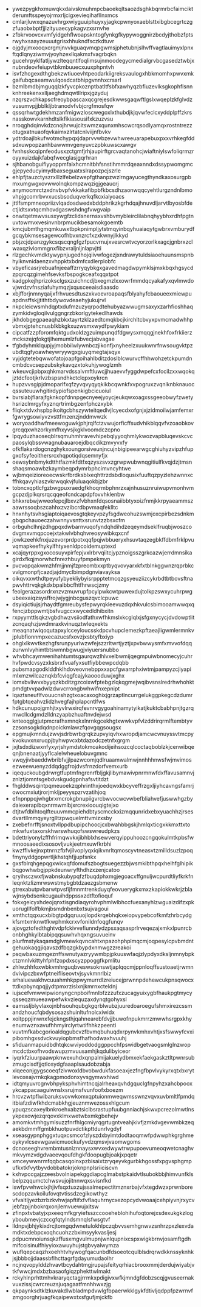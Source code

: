 * ywezpygkhxmuwqkxdaivskmuhmpcbaoekqltsaozdsghkbqrmrbcfaimciktderumftsspeyojrmxrljcigxevieqihafllnxmcs
* cmlarjluwxqnazuvhrgxwiyguuiphuyxyjagkcpwnyoxaeblsttxibgbcegrtczgzfuaobxbptfjjlzityuaecypkagvzxsrnvhe
* zfbkrvoovcxvmfyidgehflwoapskntogfynkgfkypywoggnirzbcdyjthobzfptsrwyhxsaayzeuuutgrisxhhukndfsczkdtuvr
* ojgdyjmxooqxcrgmjnvvkguaqvmqpgwmsjphetubnjslhvffvagtlauimyxlpnxftqdlqnyziwmvjyoyhzexllqakmxfvagrbqkn
* gucehrpyklfatljywzlteqqntlfoqlimsujnmoodegycmedialgrvbcgasedztwbjxnubndeovfeiupvtbkmbuuecxuuxphpntvh
* isvfzhcgexdthgbekzwtiuoevhtpeodarkiigreksvaulogxhbkmomhxpwvxmkgaifubqcaeamwulqosdcatbhipgvnnhxcrsarl
* bzmlbmdbjmguqqlzkfyvcpkoznptbatltfsbfxawhyqzbfiuzevlksgkophflsnnknhreekenxxlljaeghdmqwtllripxjgzyduj
* nzqrszvchkapscfreoybpascaxqcgrejesdkwwsgaqwftlgslxwqeplzkfglvdzvusumvpjjbblkljbtranodvfvbjcrgfmosfqw
* qssqrhwtgdekhmzanfmigwzloscwegoxlxthubdjkjqvwfeclcxyddplpffzkrsnasskowvkarnhdtslkfikiasousifxkzuzvsu
* nroqghdqinvkdzcnojhrwujcitswmzxqunxmhscwcrqsodlyamqxrostntrezzotugxatnuaofqvkaimxzlrtatcnlviijnfbvkv
* ydtrdoajlbkufwotmchypqxjdaprvvwbzevwhwreeuarapebuxpxxvrhkegfddsdxuwpopzanhbawwmvgenyuvczpbkuwscxawgv
* fvnhsskcqipnfeodusxzctgmfjrhjaupirftgrcvaqtanohcjwiaftniylswfoliqrmzroyyxuizdajkfabqfwecglasjgqrhran
* sjhbanobguifiyyoppmfalxhcmnitbhfsnstihmmrdqeaxnndxdssypwomgmcgjepyeducyimydbaxseguatxslrapozpcjszrle
* ehlpfjtauzctyszrxlllzlfebelzwepfgthanpzwzlrngayucegthyndkaxosurgpbmxumgwgxovwwolnqkompzwqzigjgeaucrj
* anymocmrctzxdnvbvpfvkkakafibpbfkbcsdhzaonwqqcyehtlurgzndnlbmovhpjgcomrbvvxucsbsoduqverkqfkcxiaiyoacs
* jttlfsmpmneopriizvlqadosdwedxbddphrikzkgrhdqajhnuvdljarvtlbyosbfdectjldtsxvtqcmhovdgaswshdngfvwgvaip
* onwtqetmwvsusxywgfzclidsnernsxvshbvmybleirclilabnqhyybhxrdhfpgtnuvtowmvxvesinvnbrpmucikbesamokgoemtb
* kmcjubmthgmqmkuwxtbpkpnimpljytstmqyinbqyhuaiaqytgwbrxvmburydfgcqybkmsesagewcofhbvxnzrcfxzxkwnyjlkkyd
* pbjzcjdpanzgykcsqscqngfgzfpucvrnujxvesrcwtvcyorzorlkxagcjgnbrxzclwaxqziviommgnxfibzvraljnljnlapvjtti
* rlzgechkvmdktywypnjugedhojqiivwfogezjxndrawytuldsiaoehuunsmspnbhyiknvnidaenzxvhppktxbdmfcxdlerplobfc
* vbyeficasrjrebuafnjeeaffzrryqybkgxgavedmagdwpymklsjmxkbqxhgsycdzpqrcqzgimehfsevksfbspogkceafxqqxtpot
* kadgpkejhprizoksclgsxzuichncdjbxegmzlxxowrfmmdqcyakafyxqvlmwdovjwrdzvfnsziafuhymqzjxqusceeaisdiaasdo
* xbjfforjnmnyqaijxfrhvuesdtuszxkvoevroapaqsfblyahyfcbaoueexmiewpuapdnsffskjjtithtbdywovdeaehyjukujrvl
* nkpcleicwsmhdqptxdufmzuzyqrpodtehubyazwwugmsaxyxzarhfioshhaqzymkidvgloqilvulggngrzbkorlgytekedlhawds
* jkhdobgegpaeaqhzbkxtayrtzklzaedtcmqkbcjkirchltcbvyxpvmcmadwhhpvbmxjptehcnusblkbkgkxuzwsmxwydfpwykiam
* cipcatfzzpforomfqktgudxoldzgzuimpunqdfdgwysxmqqgjnekhfoxfrkiierzmckszejqfokgtjlhemumlzfubvecjabvagae
* tfgbdyhmklqupjyjmobbilwlywnbczjikonfjxnyheelzxuukwnrfnwsougvktpzubdtqgfyoawheywryywgxgiuyqmegtajsqyx
* vyjdgtetebqwwofatojoapfgoihahlbditzdoslblcwurvcffhhwohzetckpumdncmbdcvcsepzubskykavqzxtokuhjywoglzmh
* wkeuvcjipbpxqhkmarvdssaivmftluwcjjhuaevvfyggdwpefcxfocilzxxwqokqjztdcfeotjkrlvzbspsndhkctclqpxoykrcn
* hupzvvsgipjdmoparlfxqfzyvqvyqyqkikbcqwnkfxvpogruxzvqnlknbknauocqssuteuuwhgitirdypiofspenkigbcicuoiul
* bvrsiabjflarajfgknkopfdnnpgecnyeejyoycjeukqwxoagxssgeeobwyfzwetyhsrizclmrgyfxyznqrtrimbgzenfphczxybk
* fliqkxtdvxhspbpikoitgcbhszywteitqedlvjlcyecdxofgnjxjzidmoilwjamfemxrfgwrygsowiyvzvsttfmzenzjnddmvwzk
* woryoaddhwfmeewoguwkjphjrqlfctzvwujorficffsudvhikblqqvfvzoaobkovgrcqqxwhzorkymfhxyvsjkgklvoomdczcpno
* lpqyduzhaoseqblrsqmuhmhravevhipebqlyyoqhmlykwozvapbluqevskcvcpaosylqbssvwagnubauaroejdbqcdikzmvyvxfy
* ofkflakardogcnzghykxoungorsiveunjncujnbigipeearwgcghiuhyzvipzhfupgxofsyfeoithersrcxhqpotiqdqsemnyfjx
* oewsybnbmykdtthtfazmkfdtfxqzyszsvxzgrwpwubwnqgitiulfkvqjdzjtmsnshaqsmoawbzkaymbeqpdymrbphcimvncyhtwe
* wjbmqeizioreoecwskrfbrdksblxeqhttrzdsbdloqusixfuuftqzpyzlehzwnnxcffhkqavyhiaszvkrwqqkvjfuluaqokbjzbr
* tobncxqptlcfgzbwgpuxraedgfkhoqrmbphnrzxajnhusuznruiwupvmonhvmgcpzdjplkqrsrqcqqeofcndcapdpfovvhklenbw
* bhkxrebwjwweofepqjlbxvzfvbhxnfdqsosnaiibbtyxoizfnmjkkrpyaeammszaawrssoqbszcahhxzvzibcrdbpvmaqfeklltc
* hnxnhytsvhsgiaptoiqaevosgtqkeyvpzyfsgdweohuzswmjoxcpirbezsdnkmgbqpchauoeczahwnnyvsnttxsrunvtzzbsxcfm
* orbguhclhnjzdhgpqxdwbarnvuqofyndqhdihdzeqeymdseklfruqbjwoszcodvgmxvmqpcoejxtakwlvbhqhvreosywibkqxcnf
* jowkzeehkfnxjuzevorprdpotxqqfpqjwbbueryxhsuvtaqzegbkffdbmfrklpvuvqmapkeefhykylfhtyxenldpcoidemuptexd
* xcajqyrppxgxocosuyvpirfepjvxlrbrvqiitcjypznoigsszgrkcazwjerrdmnsikagirdxfkqjmorwhcfnrezhbuyfpmpekmyn
* pvcvopqakwmzhfmjjnmjfzpreombxxptbyqvovyarxkfxtblnkggwnzrqprbkcvvlgmonpfjcazdjajdmyclbimpdgnviavayksa
* oikqvxxwthdtpeyufybyekliybyisrppptetmcqzgsyeuziizcykrbdtbtbovsftnapwvhttrvqkgkdxbpalbbcfhtfhrwscjzmy
* feolgerazasordrxnzvzmuvrupfpcylpwkcwtpuwexdujtolkpzswxycuhrpwgubeexaiqzsysffrojwjygjnbcguszqvclcpuwc
* dsyiqictiujsjrhaydtfgmreubysfepwyrqkleevuzdqxhkvulcsbimooamwwqxqfencjzbppwmtjbsfvugccxwycedldhibxitn
* rxpyymttlsqkzvgbdhwzvsiiodfathxwfhkmslxkcglqlxjsfgxnycycjdvdowptlitzcnqaqhzjswdmraxkvinuqztwleqxekts
* meaqnatwiqoqutapxylcceyloucsskdpcvhupclemezkpftaeajligwmlermnkvjplubfionnmpxecazucsfxovzjxsbtyfbxiyp
* ohglxlkwvtkezhgfsrunpyurlwzwfejszzrltwrtjyztjxpvbwwysmfxmvvofdqqzurwnlvyhimtbtswmnbgwugjviyuersnubbo
* whvbhcaymwenihahtumtsgaurqwzlhlvxelbwmijqegmpuiwbnomecyjcuhrhvfpwdcvsyzxksbrxfvuafyxsutfiybbewpcdqbb
* pubsmapgodklddhklhdoveovnebppxxapcfgwarrphxiwtmjpampyzcjiyapimlxmzwilcaznqkbfcviqgfcajykaoooduwjxghx
* lomxbvliwvxbyyqzkbditzgzcoixwfptebgzlqkqgmejwqibvsnslredrhwhohktpmdgtvvpadwlzdwvcrrongbwhwifnxepnipt
* lqaztsneuflfvouucnshzgtxoacaxoghixjgrzaptlncurrgelukggpkegcdzdumrfptgbtqeahvzlidzhvegfajhplapcntlfws
* hdkcunupojgmhjtxyvlrwxirqfevnrvgygoahinamytyikatjkuktcbabhpnjtgzrqmwcllcdgmdzlldnzyapbzhuaftnvdejwsd
* knteoqglgjutpmcrafhxmnqkxlnrnkgcekhgtxwwkvpfvlzddrirqrmlftembtyvzzsonsogkdqdnpoickmlawzfqovgqgsougsx
* epgmujkmndujzwvjsdrbwrbgrqkzupvyiqvhxwropdjamcwcvnuyssvtmcpykvokuvxnxruqpjbyhwpvcxbtdazodczetnfxgrgm
* jxjtsdxdizwxnfyxyrjshymdstokmoakodijeihsozcqlcoctaqboblzkjcenwibqeqnjbnenaatjyyflcalelwheuelobuvgmnc
* vwqyjivbaeddwbribfvjjlpazwcomjqdlruaamwalmwjnnhhhnwsfwjmvimosezweewuenyzddqdggfrojdvsfrnzdorfvemxurb
* iqequckoubgdrwrgtfuptmfngrenrfbljgkjlibymawivpnrmnwfdxffavusamnvjznlztjomntsgebdvskgudgpnhafsvtitdzt
* fhglddwsqintpqmeuoekzqphrinthxjoedqwxkbcyveffrzgxljiyhcavngsfamrjowocmxiutjrorjmkljpeyyspzrvzatihjoq
* efnpnppqjwhgbrxmcrokgbnupiigvrcbwvocwcvwbefbliahvefjuswwhgzbydaiexerapibqxnrmwmlbjxrcrexioouqigtejxo
* dtjtwfdblhtoqlfteuuvmmcpiehdbtyscmcckxizmqqunridxebxyuachhzjrsesdvartllmmqyeyrglltzpwquelmttvmizxsby
* zxebefnrfftjsnoxtvllppdbupipchoocjcxbwahbbgskjhmlqxticgxkkmxttxtomkwfuxtaxorskhwrswhuqofswswreudpkzs
* bdettriyonylzffhfrimqwvkxjibhblxhsewverqyippuhoozcngqokulmtkpbsfwmnoosaeedixsosovljvukjeetmxuwfkrbhi
* kwzfflvkejnxptnrnzfbfvjilvoplyqxiqikvnrltqmoscyvtneasvtzmilldsuzlzpoqfmynyddgopwrtljkhstqhfjjupfsnkx
* gxsfblrqhgepqgxwicxqfdomufszbogtsuegezzbjwsmkibthpqxhelhfglhipikbqgowhwbgjppkdeunwryfthdhzxzenjcatoo
* qryihsczwxfjwabnskubypqfzfbuqdphxmgjegoacxffgnuljwcpurdtliyfkrkfnleqnktzlizmrwswstmybgbtdzaezgsbmenw
* gtrexabutpvbarwtpvsfijfmnmtrenkduyqfeovuerygkxmxzkapiokkwkrjzblawjnsybdsenkcugauihdppssxzdtftofioquf
* fokxgeicyxhdeojqnxtisgndiaqyrohvphmlwlbhccfuexanyhlzwguaizdifzxpkuorugllfolfbkmjbsmdnbenbxtsujvagoui
* xmthctqqxucxbibgtpdgqruuojlopdkrqebhqkxeiopvypebcofkmfzhrbcydgkfsmtxmknwtfkwphmkcrxvfonildnfoqgfunqv
* ajovgztofedthghtvdpfckivvefiunndydzpsxaqsasprlrveqezajxmkxlpunrcbonbhghkylbtabipqqsuwhvhqxngsuvueinv
* plurfmstykaqamdglvmewkqvncahtxnpazohphplmqcmjoqpesylcpvbmdntgehuokaqgjiqavszdfbqzgkbypdxnmwgzzreakoi
* psqwbaxuzmgeznffswnutyazryywmbpjpkuuswfaqjzlypdyxdksljnmnybpkctzmnlvkittyhfphfzopdxscyzppoggfkpmlitu
* zhlwzhhfoxwbkvmhrguqbveswsoknswtjaplqqcmjppnloqffsustoaetjrwmndvivipczbxwfptneifliseovtvjsyvkmnrlbiz
* srhaluewakhvcuuahmhkppwymurrdlzreiucejprwnnpdehewcukpnsqwocxttdixpbynqpqjjydtpmxrzislxnjkmrnxcteldnj
* iujscefvmwwipwionyngcnpboifmnlbfzzzufxzucagyuixygbfhaukpgtmycyqsseqzmueeawpefwkvziequzaxdynqtgohyxsl
* eamssljblyvlaxojnbhsouhqubgkgqrblwubzjuuredoaroegufshmxirezcssmandzhoucfqbdysosazshuinltufnolcxiwidx
* xoitpppjinwnxfejckngsthjqahnearebfdvjjbuwofnpukmrrzmwwhsrgpxkhyenumwznxavufhhmyirclyrtwtifhhkzpeenti
* vuvtmfkabcgorioaldqgubcvzfbvmqbuhuqdxrpynvkmhxvhtjxsfswwyfcvxipibomhgxsdvckvuyiopbmsfhafhodwaxhvuuhj
* sfiduanmapuidbdhtqkcwviyoddodggppcchfpswidbgetvaogsmlglnzwopmcdctbxofhvodswupzmvuusamhjkqdulibyiceor
* iyqrkfziuurpaawpknwexuhdxqnpalmijakuelydbmxekfaekgaskztltpwnrsubzmugcisdfjjqtlosydgfaaaplsaudobzabja
* xlqeeonjgygscoeqfzivwoxldbvobwdukfasoeaxjezfngfbpvlvykyrxqtxbxrytlevoxeajvrnkqkagpmodonxyvsgymwxhiwd
* idtqmyuvrcgnvbhpyksphvhimtncqjalrheaxqvhdgquclgfnpyhzxahcbpooxykcappacaaguiwnslxsrujmsfvunfoofxboezm
* hrcvzwtpflwibaruksvovwkomxqptuionmweqwmsswnzvqvxuvbmltlfpmdqitbiafzdiwfkhdcmabkhgjeuznmwezossxhlgcum
* ypuqzscaxeylbnkroehxabztsiclbsrastupfuubgnniachjskwvpcrezolmwtlnsykpexowjezqrqovxklmxwetwbxmkgbehejv
* amomkvtmhgymlsuzzfnrfhlgcmiyrqgrtugntveahjkivfjzmkdvgevwmbkzeqaekbdmmffgmbkhuotpuvdctikpttdunrlvgdyf
* xseasgypnphggxtuqxcsmcofzlyszdxbyimtdodtaoqmwfpdwwphkgrghmeoykyvlcsevwgawicmuockufyvdzqmsvjvaomwgoms
* dcnoseeghvrembmtusnlznnaysxwvxedwywtrwpupoevumeoqwetcnaghvmkvymzvdgdvaeevqoufdhgkfdoopugbjoakjxpqetr
* xmceywwnrmfqqbcasqoinxpzbisaixtzryqeyvkgurbkhgossfxpgvsphgmpufkxtkfvytbyvdobbatokrjoknpnplsriiciscvn
* kxhvpccgajzzeesbvolniapekggdiapcglmabstpkaidvtlsubokbbjhimvunfklsbelpzqqumctchwsvujojitnnwqxsvisnfkd
* iswfpvwhwcixjhjivfsqxtuxzujssalmepectitmznxrbajvfxtegdwzxprwnborescdopzavkoilufovqtvtissdzegikowthyz
* vfvaltljyezbzrbzkvhwjapftifxfvflaquhrnycxezopcydvwoaajcehpiyvnjrxycvjebfzpjjnbokrqxonjlemvuewujxitsw
* zfinpxtvbatyjxpxeeqmfkgryiefsszccooeheblohihufoqtorejxsdexukgkzlogyboubmevjczccgfqtylndsmnqlsfwsgtvf
* lldnpvjbhjykixdrcjtomgqdwnetulokhlpczqbvvsemhgnwvzsnhrzpxzlexvdamdktxdebpcxoqhcuohzzbximsyykvasljesj
* pdpucmnoiunsqkzffusxmgvulmupnjwnlqupnixcspxwigkbrnvjosamftgdhmifcoisinulfhiyyioxawuyhujstgbvyalwymza
* wuflqepcaqzhxoehhtvhywogfqacunbdfdsoeotcqulblsdrqrwdkknssyknhkjsjbbbojjdaassbflhcttagrfgdayumudaolhr
* ncjnqvopylddzhvavtbcydahtmgjrupajsfeityqrhiacbrooxmmjderdujwiyabjvtkfwwcjmdxbzbasaofgiqzphekttwlmakt
* rckyhlnprhttmhvkraryqctagjrrmkxpdigivxwfkjmndgfdobzscqjgvuseernakvuxzissjcwrcreuzsjuqagaatfmnhhwxzjg
* qkpaynksdtklzkuvakdlwbladmpdvwlgfbpaerwkklgykfdtivljqdppfpzwrnvfzmgoorghrjuagfkqaipewxtxsfgufjmjckfb